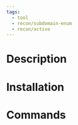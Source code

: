 ```yaml
---
tags:
  - tool
  - recon/subdomain-enum
  - recon/active
---
```

# Description

# Installation

# Commands

